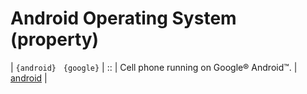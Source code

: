 # Android Operating System (property)


| <a name="_android"></a> `{android}` &nbsp; `{google}` | :: | Cell phone running on Google&reg; Android&#8482;. | [android](../prop/android.md#cellphone) |

